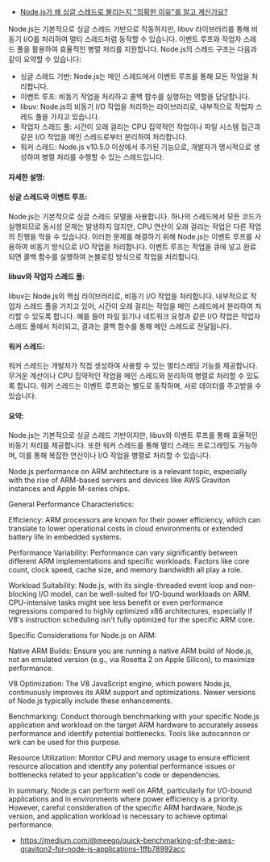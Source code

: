 * [Node.js가 왜 싱글 스레드로 불리는지 "정확한 이유"를 알고 계신가요?](https://helloinyong.tistory.com/350)

Node.js는 기본적으로 싱글 스레드 기반으로 작동하지만, libuv 라이브러리를 통해 비동기 I/O를 처리하여 멀티 스레드처럼 동작할 수 있습니다. 이벤트 루프와 작업자 스레드 풀을 활용하여 효율적인 병렬 처리를 지원합니다. 
Node.js의 스레드 구조는 다음과 같이 요약할 수 있습니다: 

* 싱글 스레드 기반: Node.js는 메인 스레드에서 이벤트 루프를 통해 모든 작업을 처리합니다.
* 이벤트 루프: 비동기 작업을 처리하고 콜백 함수를 실행하는 역할을 담당합니다.
* libuv: Node.js의 비동기 I/O 작업을 처리하는 라이브러리로, 내부적으로 작업자 스레드 풀을 가지고 있습니다.
* 작업자 스레드 풀: 시간이 오래 걸리는 CPU 집약적인 작업이나 파일 시스템 접근과 같은 I/O 작업을 메인 스레드로부터 분리하여 처리합니다.
* 워커 스레드: Node.js v10.5.0 이상에서 추가된 기능으로, 개발자가 명시적으로 생성하여 병렬 처리를 수행할 수 있는 스레드입니다.

#### 자세한 설명: ####

#### 싱글 스레드와 이벤트 루프: ####

Node.js는 기본적으로 싱글 스레드 모델을 사용합니다. 하나의 스레드에서 모든 코드가 실행되므로 동시성 문제는 발생하지 않지만, CPU 연산이 오래 걸리는 작업은 다른 작업의 진행을 막을 수 있습니다. 이러한 문제를 해결하기 위해 Node.js는 이벤트 루프를 사용하여 비동기 방식으로 I/O 작업을 처리합니다. 이벤트 루프는 작업을 큐에 넣고 완료되면 콜백 함수를 실행하여 논블로킹 방식으로 작업을 처리합니다.

#### libuv와 작업자 스레드 풀: ####
libuv는 Node.js의 핵심 라이브러리로, 비동기 I/O 작업을 처리합니다. 내부적으로 작업자 스레드 풀을 가지고 있어, 시간이 오래 걸리는 작업을 메인 스레드에서 분리하여 처리할 수 있도록 합니다. 예를 들어 파일 읽기나 네트워크 요청과 같은 I/O 작업은 작업자 스레드 풀에서 처리되고, 결과는 콜백 함수를 통해 메인 스레드로 전달됩니다.

#### 워커 스레드: ####
워커 스레드는 개발자가 직접 생성하여 사용할 수 있는 멀티스레딩 기능을 제공합니다. 무거운 계산이나 CPU 집약적인 작업을 메인 스레드와 분리하여 병렬로 처리할 수 있도록 합니다. 워커 스레드는 이벤트 루프와는 별도로 동작하며, 서로 데이터를 주고받을 수 있습니다. 

#### 요약: ####
Node.js는 기본적으로 싱글 스레드 기반이지만, libuv와 이벤트 루프를 통해 효율적인 비동기 처리를 제공합니다. 또한 워커 스레드를 통해 멀티 스레드 프로그래밍도 가능하며, 이를 통해 복잡한 연산이나 I/O 작업을 병렬로 처리할 수 있습니다. 


Node.js performance on ARM architecture is a relevant topic, especially with the rise of ARM-based servers and devices like AWS Graviton instances and Apple M-series chips.

General Performance Characteristics:

Efficiency:
ARM processors are known for their power efficiency, which can translate to lower operational costs in cloud environments or extended battery life in embedded systems.

Performance Variability:
Performance can vary significantly between different ARM implementations and specific workloads. Factors like core count, clock speed, cache size, and memory bandwidth all play a role.

Workload Suitability:
Node.js, with its single-threaded event loop and non-blocking I/O model, can be well-suited for I/O-bound workloads on ARM. CPU-intensive tasks might see less benefit or even performance regressions compared to highly optimized x86 architectures, especially if V8's instruction scheduling isn't fully optimized for the specific ARM core.

Specific Considerations for Node.js on ARM:

Native ARM Builds:
Ensure you are running a native ARM build of Node.js, not an emulated version (e.g., via Rosetta 2 on Apple Silicon), to maximize performance.

V8 Optimization:
The V8 JavaScript engine, which powers Node.js, continuously improves its ARM support and optimizations. Newer versions of Node.js typically include these enhancements.

Benchmarking:
Conduct thorough benchmarking with your specific Node.js application and workload on the target ARM hardware to accurately assess performance and identify potential bottlenecks. Tools like autocannon or wrk can be used for this purpose.

Resource Utilization:
Monitor CPU and memory usage to ensure efficient resource allocation and identify any potential performance issues or bottlenecks related to your application's code or dependencies.

In summary, Node.js can perform well on ARM, particularly for I/O-bound applications and in environments where power efficiency is a priority. However, careful consideration of the specific ARM hardware, Node.js version, and application workload is necessary to achieve optimal performance.


* https://medium.com/@meego/quick-benchmarking-of-the-aws-graviton2-for-node-js-applications-1ffb78992acc

